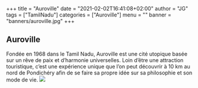 
+++
title = "Auroville"
date = "2021-02-02T16:41:08+02:00"
author = "JG"
tags = ["TamilNadu"]
categories = ["Auroville"]
menu = ""
banner = "banners/auroville.jpg"
+++

 

## Auroville
Fondée en 1968 dans le Tamil Nadu, Auroville est une cité utopique basée sur un rêve de paix et d’harmonie universelles.
 Loin d’être une attraction touristique, c’est une expérience unique que l’on peut découvrir à 10 km au nord de Pondichéry 
 afin de se faire sa propre idée sur sa philosophie et son mode de vie.
 ![  ](/banners/auroville-2.jpg "")
